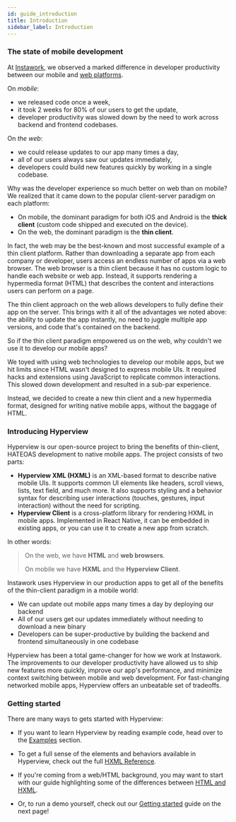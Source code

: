 ```yaml
---
id: guide_introduction
title: Introduction
sidebar_label: Introduction
---
```


### The state of mobile development

At [Instawork](https://instawork.com), we observed a marked difference in developer productivity between our mobile and [web platforms](https://engineering.instawork.com/iterating-with-simplicity-evolving-a-django-app-with-intercooler-js-8ed8e69d8a52).

On _mobile_:

- we released code once a week,
- it took 2 weeks for 80% of our users to get the update,
- developer productivity was slowed down by the need to work across backend and frontend codebases.

On _the web_:

- we could release updates to our app many times a day,
- all of our users always saw our updates immediately,
- developers could build new features quickly by working in a single codebase.

Why was the developer experience so much better on web than on mobile? We realized that it came down to the popular client-server paradigm on each platform:

- On mobile, the dominant paradigm for both iOS and Android is the **thick client** (custom code shipped and executed on the device).
- On the web, the dominant paradigm is the **thin client**.

In fact, the web may be the best-known and most successful example of a thin client platform. Rather than downloading a separate app from each company or developer, users access an endless number of apps via a web browser. The web browser is a thin client because it has no custom logic to handle each website or web app. Instead, it supports rendering a hypermedia format (HTML) that describes the content and interactions users can perform on a page.

The thin client approach on the web allows developers to fully define their app on the server. This brings with it all of the advantages we noted above: the ability to update the app instantly, no need to juggle multiple app versions, and code that's contained on the backend.

So if the thin client paradigm empowered us on the web, why couldn't we use it to develop our mobile apps?

We toyed with using web technologies to develop our mobile apps, but we hit limits since HTML wasn't designed to express mobile UIs. It required hacks and extensions using JavaScript to replicate common interactions. This slowed down development and resulted in a sub-par experience.

Instead, we decided to create a new thin client and a new hypermedia format, designed for writing native mobile apps, without the baggage of HTML.

### Introducing Hyperview

Hyperview is our open-source project to bring the benefits of thin-client, HATEOAS development to native mobile apps. The project consists of two parts:

- **Hyperview XML (HXML)** is an XML-based format to describe native mobile UIs. It supports common UI elements like headers, scroll views, lists, text field, and much more. It also supports styling and a behavior syntax for describing user interactions (touches, gestures, input interaction) without the need for scripting.
- **Hyperview Client** is a cross-platform library for rendering HXML in mobile apps. Implemented in React Native, it can be embedded in existing apps, or you can use it to create a new app from scratch.

In other words:

> On the web, we have **HTML** and **web browsers**.
>
> On mobile we have **HXML** and the **Hyperview Client**.

Instawork uses Hyperview in our production apps to get all of the benefits of the thin-client paradigm in a mobile world:

- We can update out mobile apps many times a day by deploying our backend
- All of our users get our updates immediately without needing to download a new binary
- Developers can be super-productive by building the backend and frontend simultaneously in one codebase

Hyperview has been a total game-changer for how we work at Instawork. The improvements to our developer productivity have allowed us to ship new features more quickly, improve our app's performance, and minimize context switching between mobile and web development. For fast-changing networked mobile apps, Hyperview offers an unbeatable set of tradeoffs.

### Getting started

There are many ways to gets started with Hyperview:

- If you want to learn Hyperview by reading example code, head over to the [Examples](/docs/example_index) section.

- To get a full sense of the elements and behaviors available in Hyperview, check out the full [HXML Reference](/docs/reference_index).

- If you're coming from a web/HTML background, you may want to start with our guide highlighting some of the differences between [HTML and HXML](/docs/guide_html).

- Or, to run a demo yourself, check out our [Getting started](/docs/guide_installation) guide on the next page!

